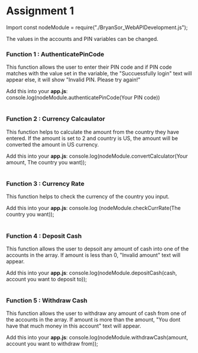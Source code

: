 # Assignment 1

Import const nodeModule = require("./BryanSor_WebAPIDevelopment.js");

The values in the accounts and PIN variables can be changed. 

### **Function 1 : AuthenticatePinCode**

This function allows the user to enter their PIN code and if PIN code matches with the value set in the variable, the "Succuessfully login" text will appear else, it will show "Invalid PIN. Please try again!" 

Add this into your **app.js**: console.log(nodeModule.authenticatePinCode(Your PIN code))

#


### **Function 2 : Currency Calcaulator**

This function helps to calculate the amount from the country they have entered. If the amount is set to 2 and country is US, the amount will be converted the amount in US currency. 

Add this into your **app.js**: console.log(nodeModule.convertCalculator(Your amount, The country you want));

#

### **Function 3 : Currency Rate**

This function helps to check the currency of the country you input.

Add this into your **app.js**: console.log (nodeModule.checkCurrRate(The country you want));

# 

### **Function 4 : Deposit Cash** 

This function allows the user to depsoit any amount of cash into one of the accounts in the array. If amount is less than 0, "Invalid amount" text will appear. 

Add this into your **app.js**: console.log(nodeModule.depositCash(cash, account you want to deposit to));

# 

### **Function 5 : Withdraw Cash** 

This function allows the user to withdraw any amount of cash from one of the accounts in the array. If amount is more than the amount, "You dont have that much money in this account" text will appear. 

Add this into your **app.js**: console.log(nodeModule.withdrawCash(amount, account you want to withdraw from));
